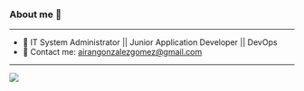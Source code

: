 ### About me 👋
---

- 🔭 IT System Administrator || Junior Application Developer || DevOps
- 💬 Contact me: airangonzalezgomez@gmail.com

---
![](https://media2.giphy.com/media/3o7aCTfyhYawdOXcFW/giphy.gif)
